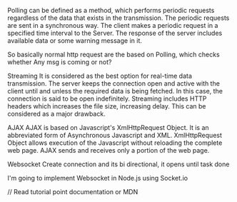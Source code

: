 Polling can be defined as a method, which performs periodic requests regardless of the data that exists in the transmission. The periodic requests are sent in a synchronous way. The client makes a periodic request in a specified time interval to the Server. The response of the server includes available data or some warning message in it.

So basically normal http request are the based on Polling, which checks whether Any msg is coming  or not?

Streaming
It is considered as the best option for real-time data transmission. The server keeps the connection open and active with the client until and unless the required data is being fetched. In this case, the connection is said to be open indefinitely. Streaming includes HTTP headers which increases the file size, increasing delay. This can be considered as a major drawback.

AJAX
AJAX is based on Javascript's XmlHttpRequest Object. It is an abbreviated form of Asynchronous Javascript and XML. XmlHttpRequest Object allows execution of the Javascript without reloading the complete web page. AJAX sends and receives only a portion of the web page.


Websocket 
Create connection and its bi directional, it opens until task done

 I'm going to implement Websocket in Node.js using Socket.io

 // Read tutorial point documentation or MDN


 